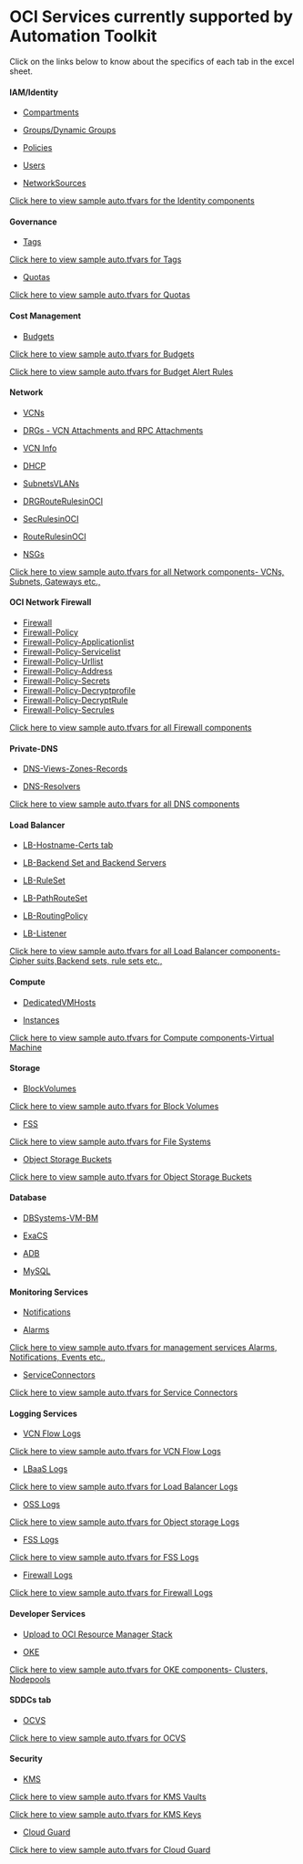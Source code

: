 
# OCI Services currently supported by Automation Toolkit

Click on the links below to know about the specifics of each tab in the excel sheet.

#### IAM/Identity

 - [Compartments](tabs.md#compartments-tab)

 - [Groups/Dynamic Groups](tabs.md#groups-tab)
  
 - [Policies](tabs.md#policies-tab)

 - [Users](tabs.md#users-tab)

 - [NetworkSources](tabs.md#network-sources-tab)

<a href="../terraform/identity"> Click here to view sample auto.tfvars for the Identity components</a> 
	


#### Governance

 - [Tags](tabs.md#tags-tab)

<a href="../terraform/governance/#1-tag-namespaces">Click here to view sample auto.tfvars for Tags</a> 

 - [Quotas](tabs.md#quotas-tab)

<a href="../terraform/governance/#4-quotas">Click here to view sample auto.tfvars for Quotas </a>


#### Cost Management

- [Budgets](tabs.md#budgets-tab)

<a href="../terraform/costmanagement/#budgets">Click here to view sample auto.tfvars for Budgets </a> 
   
<a href="../terraform/costmanagement/#budget-alert-rules">Click here to view sample auto.tfvars for Budget Alert Rules</a>



#### Network
  
 - [VCNs](tabs.md#a-vcns-tab)
  
 - [DRGs - VCN Attachments and RPC Attachments](tabs.md#b-drgs-tab)
  
 - [VCN Info](tabs.md#c-vcn-info-tab)
  
 - [DHCP](tabs.md#d-dhcp-tab)
  
 - [SubnetsVLANs](tabs.md#e-subnetsvlans-tab)
 
 - [DRGRouteRulesinOCI](tabs.md#f-rules)

 - [SecRulesinOCI](tabs.md#f-rules)

 - [RouteRulesinOCI](tabs.md#f-rules)

 - [NSGs](tabs.md#g-nsgs)
 
  

<a href="../terraform/network">Click here to view sample auto.tfvars for all Network components- VCNs, Subnets, Gateways etc.,</a> 

#### OCI Network Firewall

 - [Firewall](tabs.md#firewall-tabs)
 - [Firewall-Policy](tabs.md#firewall-tabs)
 - [Firewall-Policy-Applicationlist](tabs.md#firewall-tabs)
 - [Firewall-Policy-Servicelist](tabs.md#firewall-tabs)
 - [Firewall-Policy-Urllist](tabs.md#firewall-tabs)
 - [Firewall-Policy-Address](tabs.md#firewall-tabs)
 - [Firewall-Policy-Secrets](tabs.md#firewall-tabs)
 - [Firewall-Policy-Decryptprofile](tabs.md#firewall-tabs)
 - [Firewall-Policy-DecryptRule](tabs.md#firewall-tabs)
 - [Firewall-Policy-Secrules](tabs.md#firewall-tabs)

<a href="../terraform/firewall">Click here to view sample auto.tfvars for all Firewall components</a>    

#### Private-DNS
  
 - [DNS-Views-Zones-Records](tabs.md#dns-views-zones-records-tab)
  
 - [DNS-Resolvers](tabs.md#dns-resolvers-tab)
  

<a href="../terraform/dns">Click here to view sample auto.tfvars for all DNS components </a> 

#### Load Balancer

 - [LB-Hostname-Certs tab](tabs.md#lb-hostname-certs-tab)
 
 - [LB-Backend Set and Backend Servers](tabs.md#lb-backend-set-and-backend-servers-tab)
 
 - [LB-RuleSet](tabs.md#lb-ruleset-tab)
 
 - [LB-PathRouteSet](tabs.md#lb-path-route-set-tab)
 
 - [LB-RoutingPolicy](tabs.md#lb-routing-policy-tab)
 
 - [LB-Listener](tabs.md#lb-listeners-tab)

<a href="../terraform/loadbalancer">Click here to view sample auto.tfvars for all Load Balancer components- Cipher suits,Backend sets, rule sets etc.,</a>


#### Compute
 
 - [DedicatedVMHosts](tabs.md#dedicatedvmhosts-tab)
 
 - [Instances](tabs.md#instances-tab)

<a href="../terraform/compute">Click here to view sample auto.tfvars for Compute components-Virtual Machine</a> 

 
#### Storage
 
 - [BlockVolumes](tabs.md#blockvolumes-tab)
 
 <a href="../terraform/storage#block-volumes">Click here to view sample auto.tfvars for Block Volumes </a> 

 - [FSS](tabs.md#fss-tab)

 <a href="../terraform/storage#fss">Click here to view sample auto.tfvars for File Systems </a> 
 
 - [Object Storage Buckets](tabs.md#buckets-tab)
 
 <a href="../terraform/storage#buckets">Click here to view sample auto.tfvars for Object Storage Buckets</a> 
 

#### Database
 - [DBSystems-VM-BM](tabs.md#dbsystems-vm-bm-tab)
 
 - [ExaCS](tabs.md#exacs)
 
 - [ADB](tabs.md#adb-tab)

 - [MySQL](tabs.md#mysql-tab)
 
 
#### Monitoring Services
 
 - [Notifications](tabs.md#notifications-tab)
 
 - [Alarms](tabs.md#alarms-tab)

<a href="../terraform/managementservices">Click here to view sample auto.tfvars for management services Alarms, Notifications, Events etc.,</a> 
 
 - [ServiceConnectors](tabs.md#serviceconnectors-tab) 


<a href="../terraform/sch">Click here to view sample auto.tfvars for Service Connectors</a> 

 
#### Logging Services
 
 - [VCN Flow Logs]( tabs.md#vcn-flow-logs)

<a href="../terraform/logging#vcn-flow-logs">Click here to view sample auto.tfvars for VCN Flow Logs </a> 

 - [LBaaS Logs]( tabs.md#lbaas-logs)

<a href="../terraform/logging#load-balancer-logs">Click here to view sample auto.tfvars for Load Balancer Logs </a> 

 - [OSS Logs]( tabs.md#oss-logs)

<a href="../terraform/logging#object-storage-logs">Click here to view sample auto.tfvars for Object storage Logs </a> 
 
 - [FSS Logs]( tabs.md#fss-logs)
  
<a href="../terraform/logging#nfs-logs">Click here to view sample auto.tfvars for FSS Logs </a> 

 - [Firewall Logs]( tabs.md#firewall-logs)

<a href="../terraform/logging#firewall-logs">Click here to view sample auto.tfvars for Firewall Logs </a> 


#### Developer Services
 - [Upload to OCI Resource Manager Stack](../resource-manager-upload)
 
 - [OKE]( tabs.md#oke-tab)

<a href="../terraform/oke">Click here to view sample auto.tfvars for OKE components- Clusters, Nodepools</a> 


#### SDDCs tab
 
 - [OCVS]( tabs.md#sddcs-tab)
   
<a href="../terraform/sddc">Click here to view sample auto.tfvars for OCVS </a> 


#### Security

- [KMS](tabs.md#kms-tab)

<a href="../terraform/security/#1vaults">Click here to view sample auto.tfvars for KMS Vaults </a> 

<a href="../terraform/security/#2keys">Click here to view sample auto.tfvars for KMS Keys </a> 


- [Cloud Guard](tabs.md#cloud-guard)

<a href="../terraform/security/#cloud-guard">Click here to view sample auto.tfvars for Cloud Guard </a> 


